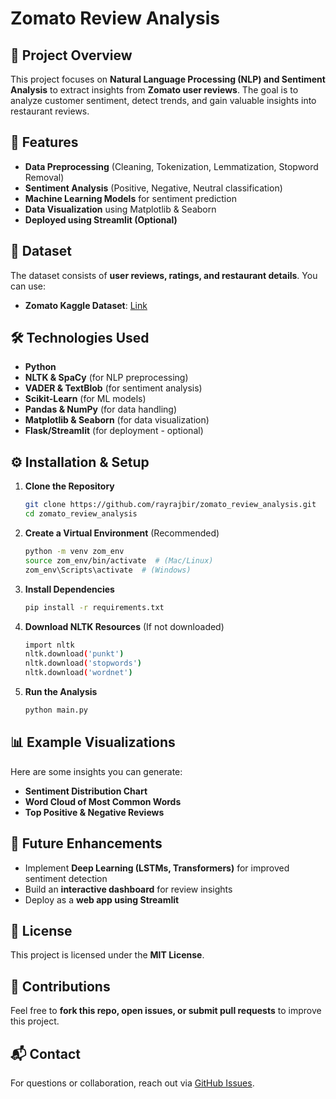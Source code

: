 # Zomato Review Analysis

## 📌 Project Overview
This project focuses on **Natural Language Processing (NLP) and Sentiment Analysis** to extract insights from **Zomato user reviews**. The goal is to analyze customer sentiment, detect trends, and gain valuable insights into restaurant reviews.

## 🚀 Features
- **Data Preprocessing** (Cleaning, Tokenization, Lemmatization, Stopword Removal)
- **Sentiment Analysis** (Positive, Negative, Neutral classification)
- **Machine Learning Models** for sentiment prediction
- **Data Visualization** using Matplotlib & Seaborn
- **Deployed using Streamlit (Optional)**

## 📂 Dataset
The dataset consists of **user reviews, ratings, and restaurant details**. You can use:
- **Zomato Kaggle Dataset**: [Link](https://www.kaggle.com/datasets/manakverma/zomato-reviews)

## 🛠️ Technologies Used
- **Python**
- **NLTK & SpaCy** (for NLP preprocessing)
- **VADER & TextBlob** (for sentiment analysis)
- **Scikit-Learn** (for ML models)
- **Pandas & NumPy** (for data handling)
- **Matplotlib & Seaborn** (for data visualization)
- **Flask/Streamlit** (for deployment - optional)

## ⚙️ Installation & Setup
1. **Clone the Repository**
   ```sh
   git clone https://github.com/rayrajbir/zomato_review_analysis.git
   cd zomato_review_analysis
   ```
2. **Create a Virtual Environment** (Recommended)
   ```sh
   python -m venv zom_env
   source zom_env/bin/activate  # (Mac/Linux)
   zom_env\Scripts\activate  # (Windows)
   ```
3. **Install Dependencies**
   ```sh
   pip install -r requirements.txt
   ```
4. **Download NLTK Resources** (If not downloaded)
   ```sh
   import nltk
   nltk.download('punkt')
   nltk.download('stopwords')
   nltk.download('wordnet')
   ```
5. **Run the Analysis**
   ```sh
   python main.py
   ```

## 📊 Example Visualizations
Here are some insights you can generate:
- **Sentiment Distribution Chart**
- **Word Cloud of Most Common Words**
- **Top Positive & Negative Reviews**

## 🤖 Future Enhancements
- Implement **Deep Learning (LSTMs, Transformers)** for improved sentiment detection
- Build an **interactive dashboard** for review insights
- Deploy as a **web app using Streamlit**

## 📝 License
This project is licensed under the **MIT License**.

## 🙌 Contributions
Feel free to **fork this repo, open issues, or submit pull requests** to improve this project.

## 📬 Contact
For questions or collaboration, reach out via [GitHub Issues](https://github.com/rayrajbir/zomato_review_analysis/issues).
